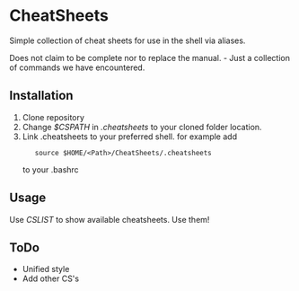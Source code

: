 # CheatSheets
Simple collection of cheat sheets for use in the shell via aliases.

Does not claim to be complete nor to replace the manual. - Just a collection of commands we have encountered.


## Installation
1. Clone repository
2. Change *$CSPATH* in *.cheatsheets* to your cloned folder location.
3. Link .cheatsheets to your preferred shell.
    for example add
    ```
       source $HOME/<Path>/CheatSheets/.cheatsheets
    ```
    to your .bashrc


## Usage
Use *CSLIST* to show available cheatsheets.
Use them!


## ToDo
- Unified style
- Add other CS's
